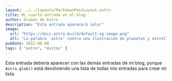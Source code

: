 ```yaml
---
layout: ../../layouts/MarkdownPostLayout.astro
title: Mi cuarta entrada en el blog
author: Alumno de Astro
description: "Esta entrada aparecerá sola!"
image:
  url: "https://docs.astro.build/default-og-image.png"
  alt: "La palabra 'astro' contra una ilustración de planetas y estrellas."
pubDate: 2022-08-08
tags: [ "astro", "éxitos" ]
---
```


Esta entrada debería aparecer con las demás entradas de mi blog, porque `Astro.glob()` está devolviendo una lista de
todas mis entradas para crear mi lista.